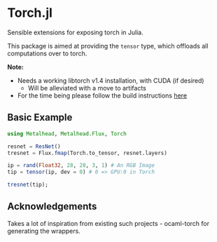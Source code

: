 # Torch.jl
Sensible extensions for exposing torch in Julia.

This package is aimed at providing the `tensor` type, which offloads all computations over to torch.

**Note:**
* Needs a working libtorch v1.4 installation, with CUDA (if desired)
  - Will be alleviated with a move to artifacts
* For the time being please follow the build instructions [here](build/README.md)

## Basic Example

```julia
using Metalhead, Metalhead.Flux, Torch

resnet = ResNet()
tresnet = Flux.fmap(Torch.to_tensor, resnet.layers)

ip = rand(Float32, 28, 28, 3, 1) # An RGB Image
tip = tensor(ip, dev = 0) # 0 => GPU:0 in Torch

tresnet(tip);
```

## Acknowledgements
Takes a lot of inspiration from existing such projects - ocaml-torch for generating the wrappers.
